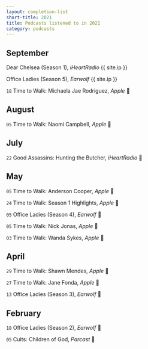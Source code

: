 ```yaml
---
layout: completion-list
short-title: 2021
title: Podcasts listened to in 2021
category: podcasts
---
```

## September
Dear Chelsea (Season 1), _iHeartRadio_ {{ site.ip }}

Office Ladies (Season 5), _Earwolf_ {{ site.ip }}

`18` Time to Walk: Michaela Jae Rodriguez, _Apple_ 🥇

## August
`05` Time to Walk: Naomi Campbell, _Apple_ 🥇

## July
`22` Good Assassins: Hunting the Butcher, _iHeartRadio_ 🥇

## May
`05` Time to Walk: Anderson Cooper, _Apple_ 🥈

`24` Time to Walk: Season 1 Highlights, _Apple_ 🥇

`05` Office Ladies (Season 4), _Earwolf_ 🥇

`05` Time to Walk: Nick Jonas, _Apple_ 🥇

`03` Time to Walk: Wanda Sykes, _Apple_ 🥇

## April
`29` Time to Walk: Shawn Mendes, _Apple_ 🥇

`27` Time to Walk: Jane Fonda, _Apple_ 🥇

`13` Office Ladies (Season 3), _Earwolf_ 🥇

## February
`18` Office Ladies (Season 2), _Earwolf_ 🥇

`05` Cults: Children of God, _Parcast_ 🥇